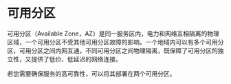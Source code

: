 # 可用分区<a name="bms_01_0004"></a>

可用分区（Available Zone，AZ）是同一服务区内，电力和网络互相隔离的物理区域，一个可用分区不受其他可用分区故障的影响。一个地域内可以有多个可用分区，可用分区之间内网互通，不同可用分区之间物理隔离，既保障了可用分区的独立性，又提供了低价、低延迟的网络连接。

若您需要确保服务的高可靠性，可以将其部署在两个可用分区。

